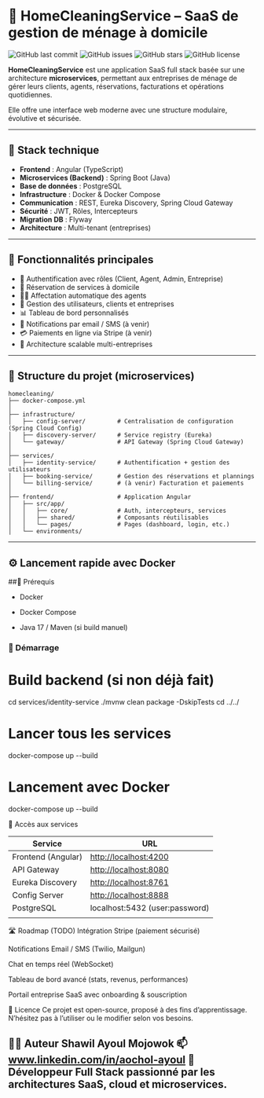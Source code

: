 # 🧼 HomeCleaningService – SaaS de gestion de ménage à domicile

![GitHub last commit](https://img.shields.io/github/last-commit/shawilayoul/homeCleaningService)
![GitHub issues](https://img.shields.io/github/issues/shawilayoul/homeCleaningService)
![GitHub stars](https://img.shields.io/github/stars/shawilayoul/homeCleaningService?style=social)
![GitHub license](https://img.shields.io/github/license/shawilayoul/homeCleaningService)

**HomeCleaningService** est une application SaaS full stack basée sur une architecture **microservices**, permettant aux entreprises de ménage de gérer leurs clients, agents, réservations, facturations et opérations quotidiennes.

Elle offre une interface web moderne avec une structure modulaire, évolutive et sécurisée.

---

## 🚀 Stack technique

- **Frontend** : Angular (TypeScript)
- **Microservices (Backend)** : Spring Boot (Java)
- **Base de données** : PostgreSQL
- **Infrastructure** : Docker & Docker Compose
- **Communication** : REST, Eureka Discovery, Spring Cloud Gateway
- **Sécurité** : JWT, Rôles, Intercepteurs
- **Migration DB** : Flyway
- **Architecture** : Multi-tenant (entreprises)

---

## 🧩 Fonctionnalités principales

- 🔐 Authentification avec rôles (Client, Agent, Admin, Entreprise)
- 📅 Réservation de services à domicile
- 🧑‍💼 Affectation automatique des agents
- 🧾 Gestion des utilisateurs, clients et entreprises
- 📊 Tableau de bord personnalisés
- 🔔 Notifications par email / SMS (à venir)
- 💳 Paiements en ligne via Stripe (à venir)
- 🔄 Architecture scalable multi-entreprises

---

## 📁 Structure du projet (microservices)

```text
homecleaning/
├── docker-compose.yml
│
├── infrastructure/
│   ├── config-server/         # Centralisation de configuration (Spring Cloud Config)
│   ├── discovery-server/      # Service registry (Eureka)
│   └── gateway/               # API Gateway (Spring Cloud Gateway)
│
├── services/
│   ├── identity-service/      # Authentification + gestion des utilisateurs
│   ├── booking-service/       # Gestion des réservations et plannings
│   └── billing-service/       # (à venir) Facturation et paiements
│
├── frontend/                  # Application Angular
│   ├── src/app/
│   │   ├── core/              # Auth, intercepteurs, services
│   │   ├── shared/            # Composants réutilisables
│   │   └── pages/             # Pages (dashboard, login, etc.)
│   └── environments/

````
---

## ⚙️ Lancement rapide avec Docker
##🔧 Prérequis
- Docker

- Docker Compose

- Java 17 / Maven (si build manuel)

### 🐳 Démarrage
# Build backend (si non déjà fait)
cd services/identity-service
./mvnw clean package -DskipTests
cd ../../

# Lancer tous les services
docker-compose up --build

# Lancement avec Docker
docker-compose up --build

🔗 Accès aux services

| Service            | URL                                            |
| ------------------ | ---------------------------------------------- |
| Frontend (Angular) | [http://localhost:4200](http://localhost:4200) |
| API Gateway        | [http://localhost:8080](http://localhost:8080) |
| Eureka Discovery   | [http://localhost:8761](http://localhost:8761) |
| Config Server      | [http://localhost:8888](http://localhost:8888) |
| PostgreSQL         | localhost:5432 (user\:password)                |
                                |

🛣️ Roadmap (TODO)
 Intégration Stripe (paiement sécurisé)

 Notifications Email / SMS (Twilio, Mailgun)

 Chat en temps réel (WebSocket)

 Tableau de bord avancé (stats, revenus, performances)

 Portail entreprise SaaS avec onboarding & souscription

📄 Licence
Ce projet est open-source, proposé à des fins d’apprentissage. N’hésitez pas à l’utiliser ou le modifier selon vos besoins.

👨‍💻 Auteur
Shawil Ayoul Mojowok
📫 www.linkedin.com/in/aochol-ayoul
🚀 Développeur Full Stack passionné par les architectures SaaS, cloud et microservices.
---



